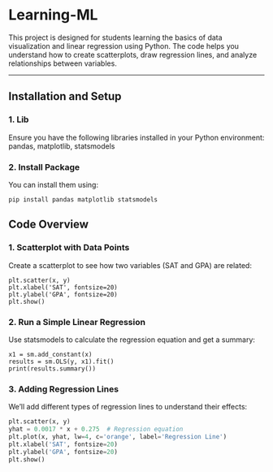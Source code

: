 # Learning-ML

This project is designed for students learning the basics of data visualization and linear regression using Python. The code helps you understand how to create scatterplots, draw regression lines, and analyze relationships between variables.

---

## **Installation and Setup**

### 1. Lib
Ensure you have the following libraries installed in your Python environment: pandas, matplotlib, statsmodels

### 2. Install Package 
You can install them using:
```plaintext
pip install pandas matplotlib statsmodels
```

## **Code Overview**

### 1. Scatterplot with Data Points
Create a scatterplot to see how two variables (SAT and GPA) are related:
```plaintext
plt.scatter(x, y)
plt.xlabel('SAT', fontsize=20)
plt.ylabel('GPA', fontsize=20)
plt.show()
```

### 2. Run a Simple Linear Regression
Use statsmodels to calculate the regression equation and get a summary:
```plaintext
x1 = sm.add_constant(x)
results = sm.OLS(y, x1).fit()
print(results.summary())
```

### 3. Adding Regression Lines
We’ll add different types of regression lines to understand their effects:
```python
plt.scatter(x, y)
yhat = 0.0017 * x + 0.275  # Regression equation
plt.plot(x, yhat, lw=4, c='orange', label='Regression Line')
plt.xlabel('SAT', fontsize=20)
plt.ylabel('GPA', fontsize=20)
plt.show()
```
